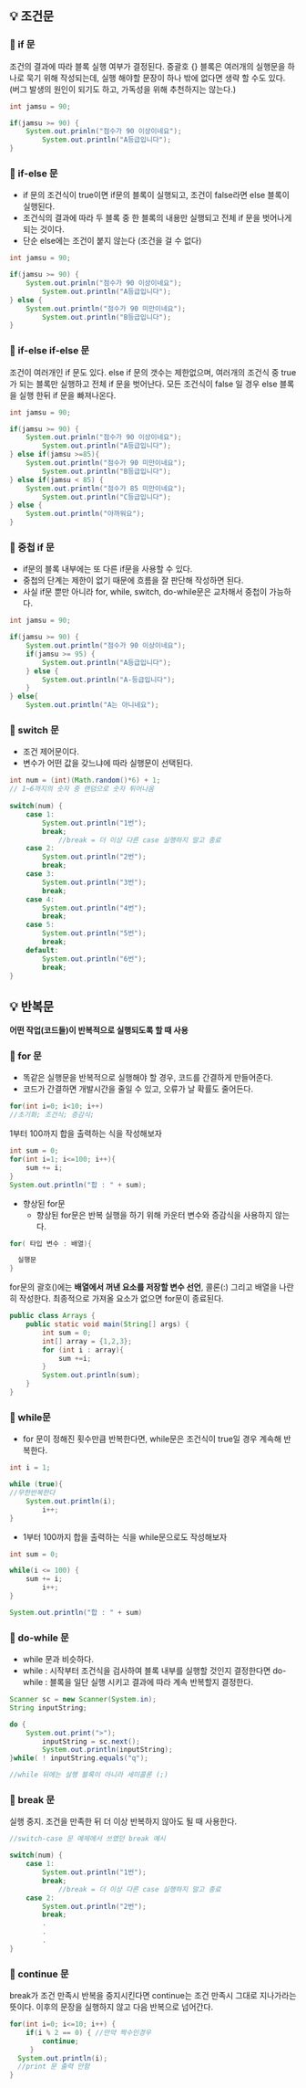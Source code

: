 ## :bulb: 조건문

### :mag_right: if 문

조건의 결과에 따라 블록 실행 여부가 결정된다. 중괄호 {} 블록은 여러개의 실행문을 하나로 묵기 위해 작성되는데, 실행 해야할 문장이 하나 밖에 없다면 생략 할 수도 있다. (버그 발생의 원인이 되기도 하고, 가독성을 위해 추천하지는 않는다.)

```java
int jamsu = 90;

if(jamsu >= 90) {
	System.out.prinln("점수가 90 이상이네요");
    	System.out.println("A등급입니다");
}
```

### :mag_right: if-else 문

- if 문의 조건식이 true이면 if문의 블록이 실행되고, 조건이 false라면 else 블록이 실행된다.
- 조건식의 결과에 따라 두 블록 중 한 블록의 내용만 실행되고 전체 if 문을 벗어나게 되는 것이다.
- 단순 else에는 조건이 붙지 않는다 (조건을 걸 수 없다)

```java
int jamsu = 90;

if(jamsu >= 90) {
	System.out.prinln("점수가 90 이상이네요");
    	System.out.println("A등급입니다");
} else {
	System.out.println("점수가 90 미만이네요");
    	System.out.println("B등급입니다");
}
```



### :mag_right: if-else if-else 문

조건이 여러개인 if 문도 있다. else if 문의 갯수는 제한없으며, 여러개의 조건식 중 true 가 되는 블록만 실행하고 전체 if 문을 벗어난다. 모든 조건식이 false 일 경우 else 블록을 실행 한뒤 if 문을 빠져나온다.

```java
int jamsu = 90;

if(jamsu >= 90) {
	System.out.prinln("점수가 90 이상이네요");
    	System.out.println("A등급입니다");
} else if(jamsu >=85){
	System.out.println("점수가 90 미만이네요");
    	System.out.println("B등급입니다");
} else if(jamsu < 85) {
	System.out.println("점수가 85 미만이네요");
    	System.out.println("C등급입니다");
} else {
	System.out.println("아까워요");
}
```



### :mag_right: 중첩 if 문

- if문의 블록 내부에는 또 다른 if문을 사용할 수 있다.
- 중첩의 단계는 제한이 없기 때문에 흐름을 잘 판단해 작성하면 된다.
- 사실 if문 뿐만 아니라 for, while, switch, do-while문은 교차해서 중첩이 가능하다.

```java
int jamsu = 90;

if(jamsu >= 90) {
	System.out.println("점수가 90 이상이네요");
	if(jamsu >= 95) {
    	System.out.println("A등급입니다");
	} else {
		System.out.println("A-등급입니다");
	}
} else{
	System.out.println("A는 아니네요");
```



### :mag_right: switch 문

- 조건 제어문이다.
- 변수가 어떤 값을 갖느냐에 따라 실행문이 선택된다.

```java
int num = (int)(Math.random()*6) + 1;
// 1~6까지의 숫자 중 랜덤으로 숫자 튀어나옴
		
switch(num) {
	case 1:
		System.out.println("1번");
		break;
        	//break = 더 이상 다른 case 실행하지 말고 종료
	case 2:
		System.out.println("2번");
		break;
	case 3:
		System.out.println("3번");
		break;
	case 4:
		System.out.println("4번");
		break;
	case 5:
		System.out.println("5번");
		break;
	default:
		System.out.println("6번");
		break;
}
```

## :bulb: 반복문

**어떤 작업(코드들)이 반복적으로 실행되도록 할 때 사용**

### :mag_right: for 문

- 똑같은 실행문을 반복적으로 실행해야 할 경우, 코드를 간결하게 만들어준다.
- 코드가 간결하면 개발시간을 줄일 수 있고, 오류가 날 확률도 줄어든다.

```java
for(int i=0; i<10; i++)
//초기화; 조건식; 증감식;
```

1부터 100까지 합을 출력하는 식을 작성해보자

```java
int sum = 0;
for(int i=1; i<=100; i++){
	sum += i;
}
System.out.println("합 : " + sum);
```

- 향상된 for문
  - 향상된 for문은 반복 실행을 하기 위해 카운터 변수와 증감식을 사용하지 않는다.

```java
for( 타입 변수 : 배열){

  실행문
}
```

for문의 괄호()에는 **배열에서 꺼낸 요소를 저장할 변수 선언**, 콜론(:) 그리고 배열을 나란히 작성한다.
최종적으로 가져올 요소가 없으면 for문이 종료된다.

```java
public class Arrays {
    public static void main(String[] args) {
        int sum = 0;
        int[] array = {1,2,3};
        for (int i : array){
            sum +=i;
        }
        System.out.println(sum);
    }
}
```



### :mag_right: while문

- for 문이 정해진 횟수만큼 반복한다면, while문은 조건식이 true일 경우 계속해 반복한다.

```java
int i = 1;

while (true){
//무한반복한다
	System.out.println(i);
    	i++;
}
```

- 1부터 100까지 합을 출력하는 식을 while문으로도 작성해보자

```java
int sum = 0;

while(i <= 100) {
	sum += i;
    	i++;
}

System.out.println("합 : " + sum)
```

### :mag_right: do-while 문

- while 문과 비슷하다.
- while : 시작부터 조건식을 검사하여 블록 내부를 실행할 것인지 결정한다면
  do-while : 블록을 일단 실행 시키고 결과에 따라 계속 반복할지 결정한다.

```java
Scanner sc = new Scanner(System.in);
String inputString;

do {
	System.out.print(">");
    	inputString = sc.next();
        System.out.println(inputString);
}while( ! inputString.equals("q");

//while 뒤에는 실행 블록이 아니라 세미콜론 (;)
```

### :mag_right: break 문

실행 중지. 조건을 만족한 뒤 더 이상 반복하지 않아도 될 때 사용한다.

```java
//switch-case 문 예제에서 쓰였던 break 예시

switch(num) {
	case 1:
		System.out.println("1번");
		break;
        	//break = 더 이상 다른 case 실행하지 말고 종료
	case 2:
		System.out.println("2번");
		break;
        .
        .
        .
}
```

### :mag_right: continue 문

break가 조건 만족시 반복을 중지시킨다면 continue는 조건 만족시 그대로 지나가라는 뜻이다. 이후의 문장을 실행하지 않고 다음 반복으로 넘어간다. 

```java
for(int i=0; i<=10; i++) {
	if(i % 2 == 0) { //만약 짝수인경우
		continue;
     }
  System.out.println(i);
  //print 문 출력 안함
}
```

